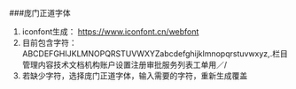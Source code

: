 ###庞门正道字体
1. iconfont生成： https://www.iconfont.cn/webfont
2. 目前包含字符： ABCDEFGHIJKLMNOPQRSTUVWXYZabcdefghijklmnopqrstuvwxyz,.栏目管理内容技术文档机构账户设置注册审批服务列表工单用／/
3. 若缺少字符，选择庞门正道字体，输入需要的字符，重新生成覆盖